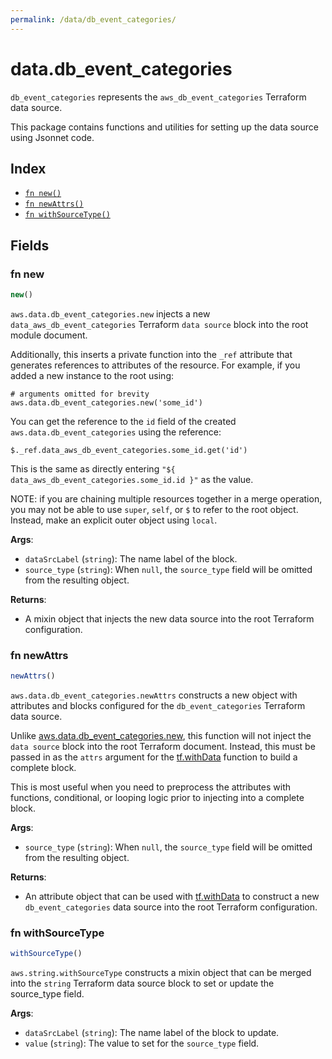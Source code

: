 ```yaml
---
permalink: /data/db_event_categories/
---
```


# data.db_event_categories

`db_event_categories` represents the `aws_db_event_categories` Terraform data source.



This package contains functions and utilities for setting up the data source using Jsonnet code.


## Index

* [`fn new()`](#fn-new)
* [`fn newAttrs()`](#fn-newattrs)
* [`fn withSourceType()`](#fn-withsourcetype)

## Fields

### fn new

```ts
new()
```


`aws.data.db_event_categories.new` injects a new `data_aws_db_event_categories` Terraform `data source`
block into the root module document.

Additionally, this inserts a private function into the `_ref` attribute that generates references to attributes of the
resource. For example, if you added a new instance to the root using:

    # arguments omitted for brevity
    aws.data.db_event_categories.new('some_id')

You can get the reference to the `id` field of the created `aws.data.db_event_categories` using the reference:

    $._ref.data_aws_db_event_categories.some_id.get('id')

This is the same as directly entering `"${ data_aws_db_event_categories.some_id.id }"` as the value.

NOTE: if you are chaining multiple resources together in a merge operation, you may not be able to use `super`, `self`,
or `$` to refer to the root object. Instead, make an explicit outer object using `local`.

**Args**:
  - `dataSrcLabel` (`string`): The name label of the block.
  - `source_type` (`string`):  When `null`, the `source_type` field will be omitted from the resulting object.

**Returns**:
- A mixin object that injects the new data source into the root Terraform configuration.


### fn newAttrs

```ts
newAttrs()
```


`aws.data.db_event_categories.newAttrs` constructs a new object with attributes and blocks configured for the `db_event_categories`
Terraform data source.

Unlike [aws.data.db_event_categories.new](#fn-dbeventcategoriesnew), this function will not inject the `data source`
block into the root Terraform document. Instead, this must be passed in as the `attrs` argument for the
[tf.withData](https://github.com/tf-libsonnet/core/tree/main/docs#fn-withdata) function to build a complete block.

This is most useful when you need to preprocess the attributes with functions, conditional, or looping logic prior to
injecting into a complete block.

**Args**:
  - `source_type` (`string`):  When `null`, the `source_type` field will be omitted from the resulting object.

**Returns**:
  - An attribute object that can be used with [tf.withData](https://github.com/tf-libsonnet/core/tree/main/docs#fn-withdata) to construct a new `db_event_categories` data source into the root Terraform configuration.


### fn withSourceType

```ts
withSourceType()
```

`aws.string.withSourceType` constructs a mixin object that can be merged into the `string`
Terraform data source block to set or update the source_type field.



**Args**:
  - `dataSrcLabel` (`string`): The name label of the block to update.
  - `value` (`string`): The value to set for the `source_type` field.
